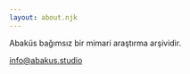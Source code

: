 ```yaml
---
layout: about.njk
---
```


Abaküs bağımsız bir mimari araştırma arşividir.

<a href="mailto:info@abakus.studio">info@abakus.studio</a>